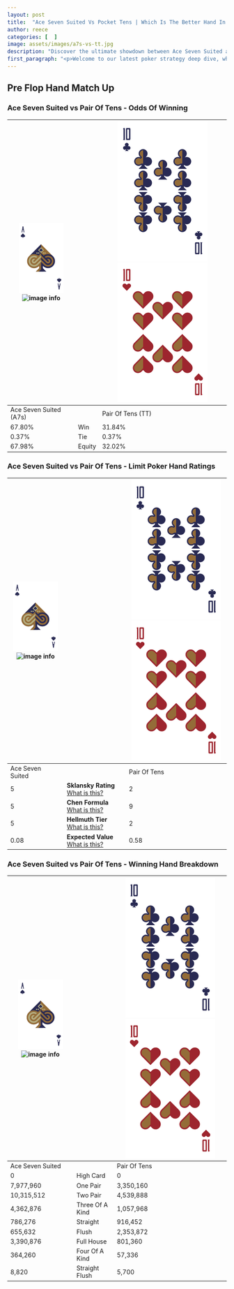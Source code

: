 ```yaml
---
layout: post
title:  "Ace Seven Suited Vs Pocket Tens | Which Is The Better Hand In Poker? A Complete Guide"
author: reece
categories: [  ]
image: assets/images/a7s-vs-tt.jpg
description: "Discover the ultimate showdown between Ace Seven Suited and Pair Of Tens in poker! Uncover the odds, strategies, and scenarios where one hand triumphs over the other. Get ready to up your poker game with this thrilling analysis."
first_paragraph: "<p>Welcome to our latest poker strategy deep dive, where we're pitting two distinct hands against each other in a high-stakes showdown: Ace Seven Suited vs Pair Of Tens.</p><p>In the dynamic world of poker, every decision counts, and knowing which hand holds the upper hand is key to your success at the table.</p><p>In this article, we'll dissect these two hands, explore the scenarios where one dominates the other, and equip you with the knowledge to make strategic choices that can tip the odds in your favor.</p><p>Get ready to unravel the intriguing dynamics of these poker hands and elevate your game to new heights.</p>"
---
```




[comment]: # (sp0)

## Pre Flop Hand Match Up

<div class="table hand-ratings" markdown="1"> 



### Ace Seven Suited vs Pair Of Tens - Odds Of Winning


    
| ![image info](assets/images/hand1/A.png) ![image info](assets/images/hand1/7s.png) |  | ![image info](assets/images/hand2/T.png) ![image info](assets/images/hand2/To.png) |
| -------- | -------- | -------- |
| Ace Seven Suited (A7s) |  | Pair Of Tens (TT) |
| 67.80% | Win | 31.84% |
| 0.37% | Tie | 0.37% |
| 67.98% | Equity | 32.02% |




[comment]: # (sp1)



### Ace Seven Suited vs Pair Of Tens - Limit Poker Hand Ratings


    
| ![image info](assets/images/hand1/A.png) ![image info](assets/images/hand1/7s.png) |  | ![image info](assets/images/hand2/T.png) ![image info](assets/images/hand2/To.png) |
| -------- | -------- | -------- |
| Ace Seven Suited |  | Pair Of Tens |
| 5 | **Sklansky Rating** [What is this?](/sklansky-rating-explained) | 2 |
| 5 | **Chen Formula** [What is this?](/chen-formula-explained) | 9 |
| 5 | **Hellmuth Tier** [What is this?](/Hellmuth-tier-explained) | 2 |
| 0.08 | **Expected Value** [What is this?](/expected-value-explained) | 0.58 |




[comment]: # (sp2)



### Ace Seven Suited vs Pair Of Tens - Winning Hand Breakdown


    
| ![image info](assets/images/hand1/A.png) ![image info](assets/images/hand1/7s.png) |  | ![image info](assets/images/hand2/T.png) ![image info](assets/images/hand2/To.png) |
| -------- | -------- | -------- |
| Ace Seven Suited |  | Pair Of Tens |
| 0 | High Card | 0 |
| 7,977,960 | One Pair | 3,350,160 |
| 10,315,512 | Two Pair | 4,539,888 |
| 4,362,876 | Three Of A Kind | 1,057,968 |
| 786,276 | Straight | 916,452 |
| 655,632 | Flush | 2,353,872 |
| 3,390,876 | Full House | 801,360 |
| 364,260 | Four Of A Kind | 57,336 |
| 8,820 | Straight Flush | 5,700 |




[comment]: # (sp3)



</div>

[comment]: # (sp4)



[comment]: # (sp5)

